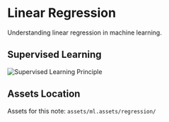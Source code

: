 # Linear Regression

Understanding linear regression in machine learning.

## Supervised Learning

![Supervised Learning Principle](supervised_principle.png)

## Assets Location

Assets for this note: `assets/ml.assets/regression/`